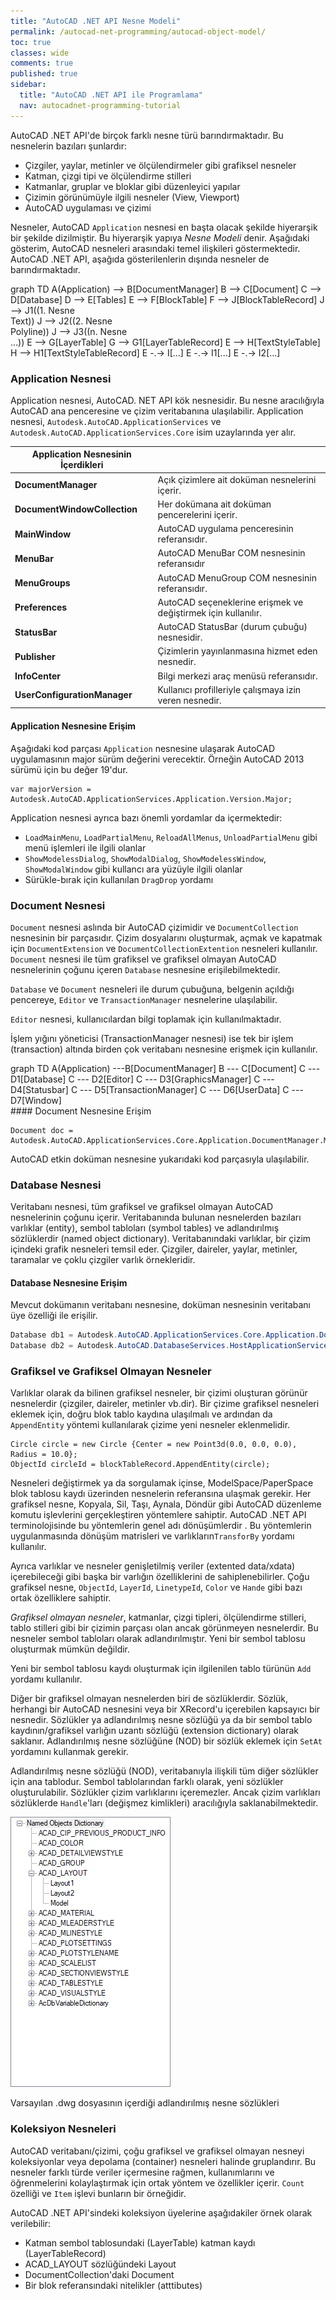 ```yaml
---
title: "AutoCAD .NET API Nesne Modeli"
permalink: /autocad-net-programming/autocad-object-model/
toc: true
classes: wide
comments: true
published: true
sidebar:
  title: "AutoCAD .NET API ile Programlama"
  nav: autocadnet-programming-tutorial
---
```

AutoCAD .NET API'de birçok farklı nesne türü barındırmaktadır. Bu nesnelerin bazıları şunlardır: 

- Çizgiler, yaylar, metinler ve ölçülendirmeler gibi grafiksel nesneler 
- Katman, çizgi tipi ve ölçülendirme stilleri 
- Katmanlar, gruplar ve bloklar gibi düzenleyici yapılar
- Çizimin görünümüyle ilgili nesneler (View, Viewport)
- AutoCAD uygulaması ve çizimi

Nesneler, AutoCAD `Application` nesnesi en başta olacak şekilde hiyerarşik bir şekilde dizilmiştir. Bu hiyerarşik yapıya *Nesne Modeli* denir. Aşağıdaki gösterim, AutoCAD nesneleri arasındaki temel ilişkileri göstermektedir. AutoCAD .NET API, aşağıda gösterilenlerin dışında nesneler de barındırmaktadır.

<div class="mermaid">
graph TD
A(Application) --> B[DocumentManager]
B --> C[Document]
C --> D[Database]
D --> E[Tables]
E --> F[BlockTable]
F --> J[BlockTableRecord]
J --> J1((1. Nesne<br>Text))
J --> J2((2. Nesne<br>Polyline))
J --> J3((n. Nesne<br>...))
E --> G[LayerTable]
G --> G1[LayerTableRecord]
E --> H[TextStyleTable]
H --> H1[TextStyleTableRecord]
E -.-> I[...]
E -.-> I1[...]
E -.-> I2[...]
</div>

### Application Nesnesi

Application nesnesi, AutoCAD. NET API kök nesnesidir. Bu nesne aracılığıyla AutoCAD ana penceresine ve çizim veritabanına ulaşılabilir. Application nesnesi, `Autodesk.AutoCAD.ApplicationServices` ve `Autodesk.AutoCAD.ApplicationServices.Core` isim uzaylarında yer alır.

|Application Nesnesinin İçerdikleri||
| ---------------------------- | --------------- |
| **DocumentManager**    |   Açık çizimlere ait doküman nesnelerini içerir.   |
| **DocumentWindowCollection** | Her dokümana ait doküman pencerelerini içerir. |
| **MainWindow** | AutoCAD uygulama penceresinin referansıdır. |
| **MenuBar** | AutoCAD MenuBar COM nesnesinin referansıdır |
| **MenuGroups** | AutoCAD MenuGroup COM nesnesinin referansıdır. |
| **Preferences** | AutoCAD seçeneklerine erişmek ve değiştirmek için kullanılır. |
| **StatusBar** | AutoCAD StatusBar (durum çubuğu) nesnesidir. |
| **Publisher** | Çizimlerin yayınlanmasına hizmet eden nesnedir. |
| **InfoCenter** | Bilgi merkezi araç menüsü referansıdır. |
| **UserConfigurationManager** | Kullanıcı profilleriyle çalışmaya izin veren nesnedir. |

#### Application Nesnesine Erişim

Aşağıdaki kod parçası `Application` nesnesine ulaşarak AutoCAD uygulamasının major sürüm değerini verecektir. Örneğin AutoCAD 2013 sürümü için bu değer 19'dur.

```
var majorVersion = Autodesk.AutoCAD.ApplicationServices.Application.Version.Major;
```
Application nesnesi ayrıca bazı önemli yordamlar da içermektedir:

- `LoadMainMenu`, `LoadPartialMenu`, `ReloadAllMenus`, `UnloadPartialMenu` gibi menü işlemleri ile ilgili olanlar
- `ShowModelessDialog`, `ShowModalDialog`, `ShowModelessWindow`, `ShowModalWindow` gibi kullancı ara yüzüyle ilgili olanlar
- Sürükle-bırak için kullanılan `DragDrop` yordamı

### Document Nesnesi

 `Document` nesnesi aslında bir AutoCAD çizimidir ve `DocumentCollection` nesnesinin bir parçasıdır. Çizim dosyalarını oluşturmak, açmak ve kapatmak için `DocumentExtension` ve `DocumentCollectionExtention` nesneleri kullanılır. `Document` nesnesi ile tüm grafiksel ve grafiksel olmayan AutoCAD nesnelerinin çoğunu içeren `Database` nesnesine erişilebilmektedir. 

`Database` ve `Document` nesneleri ile durum çubuğuna, belgenin açıldığı pencereye, `Editor` ve `TransactionManager` nesnelerine ulaşılabilir. 

`Editor` nesnesi, kullanıcılardan bilgi toplamak için kullanılmaktadır. 

İşlem yığını yöneticisi (TransactionManager nesnesi) ise tek bir işlem (transaction) altında birden çok veritabanı nesnesine erişmek için kullanılır.

<div class="mermaid">
graph TD
A(Application) ---B[DocumentManager]
B --- C[Document]
C --- D1[Database]
C --- D2[Editor]
C --- D3[GraphicsManager]
C --- D4[Statusbar]
C --- D5[TransactionManager]
C --- D6[UserData]
C --- D7[Window]
</div>
#### Document Nesnesine Erişim

```
Document doc = Autodesk.AutoCAD.ApplicationServices.Core.Application.DocumentManager.MdiActiveDocument;
```

AutoCAD etkin doküman nesnesine yukarıdaki kod parçasıyla ulaşılabilir.

### Database Nesnesi

Veritabanı nesnesi, tüm grafiksel ve grafiksel olmayan AutoCAD nesnelerinin çoğunu içerir. Veritabanında bulunan nesnelerden bazıları varlıklar (entity), sembol tabloları (symbol tables) ve adlandırılmış sözlüklerdir (named object dictionary). Veritabanındaki varlıklar, bir çizim içindeki grafik nesneleri temsil eder. Çizgiler, daireler, yaylar, metinler, taramalar ve çoklu çizgiler varlık örnekleridir.

#### Database Nesnesine Erişim

Mevcut dokümanın veritabanı nesnesine, doküman nesnesinin veritabanı üye özelliği ile erişilir.

```c#
Database db1 = Autodesk.AutoCAD.ApplicationServices.Core.Application.DocumentManager.MdiActiveDocument.Database;
Database db2 = Autodesk.AutoCAD.DatabaseServices.HostApplicationServices.WorkingDatabase;
```

### Grafiksel ve Grafiksel Olmayan Nesneler

Varlıklar olarak da bilinen grafiksel nesneler, bir çizimi oluşturan görünür nesnelerdir (çizgiler, daireler, metinler vb.dir). Bir çizime grafiksel nesneleri eklemek için, doğru blok tablo kaydına ulaşılmalı ve ardından da  `AppendEntity` yöntemi kullanılarak çizime yeni nesneler eklenmelidir. 

```
Circle circle = new Circle {Center = new Point3d(0.0, 0.0, 0.0), Radius = 10.0};
ObjectId circleId = blockTableRecord.AppendEntity(circle);
```

Nesneleri değiştirmek ya da sorgulamak içinse, ModelSpace/PaperSpace blok tablosu kaydı üzerinden nesnelerin referansına ulaşmak gerekir. Her grafiksel nesne, Kopyala, Sil, Taşı, Aynala, Döndür gibi AutoCAD düzenleme komutu işlevlerini gerçekleştiren yöntemlere sahiptir. AutoCAD .NET API terminolojisinde bu yöntemlerin genel adı dönüşümlerdir . Bu yöntemlerin uygulanmasında dönüşüm matrisleri ve varlıkların`TransforBy` yordamı kullanılır.

Ayrıca varlıklar ve nesneler genişletilmiş veriler (extented data/xdata)  içerebileceği gibi başka bir varlığın özelliklerini de sahiplenebilirler. Çoğu grafiksel nesne, `ObjectId`,  `LayerId`, `LinetypeId`, `Color` ve `Hande` gibi bazı ortak özelliklere sahiptir. 

*Grafiksel olmayan nesneler*, katmanlar, çizgi tipleri, ölçülendirme stilleri, tablo stilleri gibi bir çizimin parçası olan ancak görünmeyen nesnelerdir. Bu nesneler sembol tabloları olarak adlandırılmıştır. Yeni bir sembol tablosu oluşturmak mümkün değildir.

Yeni bir sembol tablosu kaydı oluşturmak için ilgilenilen tablo türünün `Add` yordamı kullanılır.

Diğer bir grafiksel olmayan nesnelerden biri de sözlüklerdir. Sözlük, herhangi bir AutoCAD nesnesini veya bir XRecord'u içerebilen kapsayıcı bir nesnedir. Sözlükler ya adlandırılmış nesne sözlüğü ya da bir sembol tablo kaydının/grafiksel varlığın uzantı sözlüğü (extension dictionary) olarak saklanır. Adlandırılmış nesne sözlüğüne (NOD) bir sözlük eklemek için `SetAt` yordamını kullanmak gerekir.

Adlandırılmış nesne sözlüğü (NOD), veritabanıyla ilişkili tüm diğer sözlükler için ana tablodur. Sembol tablolarından farklı olarak, yeni sözlükler oluşturulabilir. Sözlükler çizim varlıklarını içeremezler. Ancak çizim varlıkları sözlüklerde `Handle`'ları  (değişmez kimlikleri) aracılığıyla saklanabilmektedir.

![Şekil-1](/assets/images/default-dwg-nod.png)

<figcaption>Varsayılan .dwg dosyasının içerdiği adlandırılmış nesne sözlükleri</figcaption>

### Koleksiyon Nesneleri

AutoCAD veritabanı/çizimi, çoğu grafiksel ve grafiksel olmayan nesneyi koleksiyonlar veya depolama (container) nesneleri halinde gruplandırır. Bu nesneler farklı türde veriler içermesine rağmen, kullanımlarını ve öğrenmelerini kolaylaştırmak için ortak yöntem ve özellikler içerir. `Count` özelliği ve `Item` işlevi bunların bir örneğidir. 

AutoCAD .NET API'sindeki koleksiyon üyelerine aşağıdakiler örnek olarak verilebilir: 

- Katman sembol tablosundaki (LayerTable) katman kaydı (LayerTableRecord)
- ACAD_LAYOUT sözlüğündeki Layout
- DocumentCollection'daki Document
- Bir blok referansındaki nitelikler (atttibutes)
